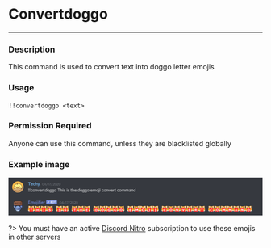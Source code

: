 # Convertdoggo
---
### Description
This command is used to convert text into doggo letter emojis
### Usage
```
!!convertdoggo <text>
```
### Permission Required
Anyone can use this command, unless they are blacklisted globally

### Example image
![convert example](../images/convertdoggo.PNG)

?> You must have an active [Discord Nitro](https://discord.com/nitro) subscription to use these emojis in other servers
